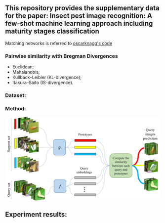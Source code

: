 ## This repository provides the supplementary data for the paper: Insect pest image recognition: A few-shot machine learning approach including maturity stages classification

Matching networks is referred to [oscarknagg's code](https://github.com/oscarknagg/few-shot)

### Pairwise similarity with Bregman Divergences

- Euclidean;
- Mahalanobis;
- Kullback–Leibler (KL-divergence);
- Itakura–Saito (IS-divergence).

### Dataset:


### Method:

![Episode](/Figures/task_example_adult.jpg)


## Experiment results:



